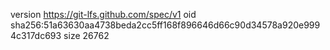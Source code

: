 version https://git-lfs.github.com/spec/v1
oid sha256:51a63630aa4738beda2cc5ff168f896646d66c90d34578a920e9994c317dc693
size 26762
